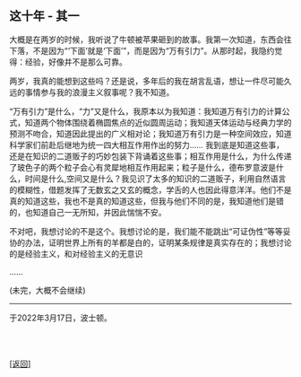 ## 这十年 - 其一

大概是在两岁的时候，我听说了牛顿被苹果砸到的故事。我第一次知道，东西会往下落，不是因为“‘下面’就是‘下面’”，而是因为“万有引力”。从那时起，我隐约觉得：经验，好像并不是那么可靠。

两岁，我真的能想到这些吗？还是说，多年后的我在胡言乱语，想让一件尽可能久远的事情参与我的浪漫主义叙事呢？我不知道。

“万有引力”是什么，“力”又是什么，我原本以为我知道：我知道万有引力的计算公式，知道两个物体围绕着椭圆焦点的近似圆周运动；我知道天体运动与经典力学的预测不吻合，知道因此提出的广义相对论；我知道万有引力是一种空间效应，知道科学家们前赴后继地为统一四大相互作用作出的努力…… 我到底是知道这些事，还是在知识的二道贩子的巧妙包装下背诵着这些事；相互作用是什么，为什么传递了玻色子的两个粒子会心有灵犀地相互作用起来；粒子是什么，德布罗意波是什么，时间是什么,空间又是什么？我见识了太多的知识的二道贩子，利用自然语言的模糊性，借题发挥了无数玄之又玄的概念，学舌的人也因此得意洋洋。他们不是真的知道这些，我也不是真的知道这些，但我与他们不同的是，我知道他们是错的，也知道自己一无所知，并因此惴惴不安。

不对吧，我想讨论的不是这个。我想讨论的是，我们能不能跳出“可证伪性”等等妥协的办法，证明世界上所有的羊都是白的，证明某条规律是真实存在的；我想讨论的是经验主义，和对经验主义的无意识

……

(未完，大概不会继续)

------

于2022年3月17日，波士顿。

<br>

<br>

[[返回]](../../../sites/proses/这十年.md)
